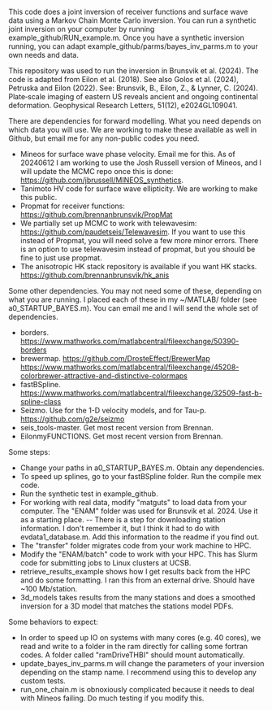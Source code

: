 This code does a joint inversion of receiver functions and surface wave data using a Markov Chain Monte Carlo inversion. You can run a synthetic joint inversion on your computer by running example_github/RUN_example.m. Once you have a synthetic inversion running, you can adapt example_github/parms/bayes_inv_parms.m to your own needs and data. 

This repository was used to run the inversion in Brunsvik et al. (2024). The code is adapted from Eilon et al. (2018). See also Golos et al. (2024), Petruska and Eilon (2022). See: Brunsvik, B., Eilon, Z., & Lynner, C. (2024). Plate‐scale imaging of eastern US reveals ancient and ongoing continental deformation. Geophysical Research Letters, 51(12), e2024GL109041.

There are dependencies for forward modelling. What you need depends on which data you will use. We are working to make these available as well in Github, but email me for any non-public codes you need.
- Mineos for surface wave phase velocity. Email me for this. As of 20240612 I am working to use the Josh Russell version of Mineos, and I will update the MCMC repo once this is done: https://github.com/jbrussell/MINEOS_synthetics.  
- Tanimoto HV code for surface wave ellipticity. We are working to make this public.  
- Propmat for receiver functions: https://github.com/brennanbrunsvik/PropMat
- We partially set up MCMC to work with telewavesim: https://github.com/paudetseis/Telewavesim. If you want to use this instead of Propmat, you will need solve a few more minor errors. There is an option to use telewavesim instead of propmat, but you should be fine to just use propmat. 
- The anisotropic HK stack repository is available if you want HK stacks. https://github.com/brennanbrunsvik/hk_anis

Some other dependencies. You may not need some of these, depending on what you are running. I placed each of these in my ~/MATLAB/ folder (see a0_STARTUP_BAYES.m). You can email me and I will send the whole set of dependencies. 
- borders. https://www.mathworks.com/matlabcentral/fileexchange/50390-borders 
- brewermap. https://github.com/DrosteEffect/BrewerMap https://www.mathworks.com/matlabcentral/fileexchange/45208-colorbrewer-attractive-and-distinctive-colormaps 
- fastBSpline. https://www.mathworks.com/matlabcentral/fileexchange/32509-fast-b-spline-class
- Seizmo. Use for the 1-D velocity models, and for Tau-p. https://github.com/g2e/seizmo 
- seis_tools-master. Get most recent version from Brennan. 
- EilonmyFUNCTIONS. Get most recent version from Brennan. 

Some steps: 
- Change your paths in a0_STARTUP_BAYES.m. Obtain any dependencies. 
- To speed up splines, go to your fastBSpline folder. Run the compile mex code. 
- Run the synthetic test in example_github. 
- For working with real data, modify "matguts" to load data from your computer. The "ENAM" folder was used for Brunsvik et al. 2024. Use it as a starting place. 
-- There is a step for downloading station information. I don't remember it, but I think it had to do with evdata1_database.m. Add this information to the readme if you find out. 
- The "transfer" folder migrates code from your work machine to HPC. 
- Modify the "ENAM/batch" code to work with your HPC. This has Slurm code for submitting jobs to Linux clusters at UCSB. 
- retrieve_results_example shows how I get results back from the HPC and do some formatting. I ran this from an external drive. Should have ~100 Mb/station.  
- 3d_models takes results from the many stations and does a smoothed inversion for a 3D model that matches the stations model PDFs. 

Some behaviors to expect: 
- In order to speed up IO on systems with many cores (e.g. 40 cores), we read and write to a folder in the ram directly for calling some fortran codes. A folder called "ramDriveTHBI" should mount automatically. 
- update_bayes_inv_parms.m will change the parameters of your inversion depending on the stamp name. I recommend using this to develop any custom tests. 
- run_one_chain.m is obnoxiously complicated because it needs to deal with Mineos failing. Do much testing if you modify this. 